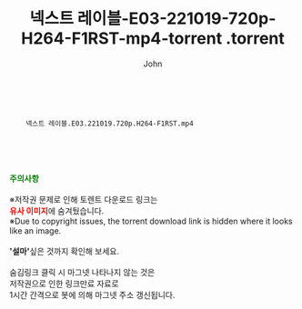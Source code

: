 ﻿---
layout: post
title:  "                   넥스트 레이블-E03-221019-720p-H264-F1RST-mp4-torrent                .torrent"
author: John
categories: [ TV ]
tags: [  ]
image:  
description: "                   넥스트 레이블-E03-221019-720p-H264-F1RST-mp4-torrent                 torrent 정보 공유"
toc: true
toc_sticky: true
---

<br>

        넥스트 레이블.E03.221019.720p.H264-F1RST.mp4    
    
<br><br><br>
<p data-ke-size="size16"><b><span style="color: green;">주의사항</span></b><br /><br />※저작권 문제로 인해 토렌트 다운로드 링크는<br /><b><span style="color: red;">유사 이미지</span></b>에 숨겨뒀습니다.<br />※Due to copyright issues, the torrent download link is hidden where it looks like an image.<br /><br /><b>'설마'</b>싶은 것까지 확인해 보세요.<br /><br />숨김링크 클릭 시 마그넷 나타나지 않는 것은<br />저작권으로 인한 링크만료 자료로<br />1시간 간격으로 봇에 의해 마그넷 주소 갱신됩니다.</p>
